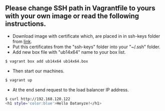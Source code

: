 ## Please change SSH path in Vagrantfile to yours with your own image or read the following instructions.

  - Download image with certificate which, are placed in in ssh-keys folder from [link](https://goo.gl/Oam3Ln).
  - Put this certificates from the "ssh-keys" folder into your "~/.ssh" folder.
  - Add new box file with "ub14x64" name to your box list. 
```sh
$ vagrant box add ub14x64 ub14x64.box
```
  - Then start our machines.
```sh
$ vagrant up
```
  - At the end send request to the load balancer IP address.
```sh
$ curl http://192.168.120.122
<h1 style='color:blue'>Hello Datanyze!</h1>
```

